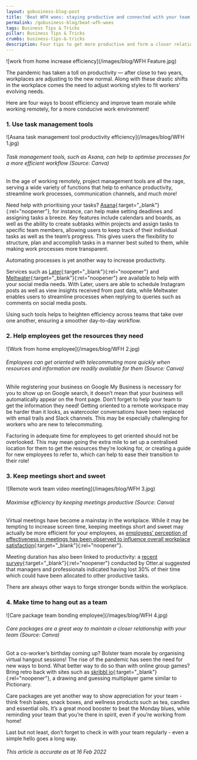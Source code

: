 ```yaml
---
layout: gobusiness-blog-post
title: 'Beat WFH woes: staying productive and connected with your team'
permalink: /gobusiness-blog/beat-wfh-woes
tags: Business Tips & Tricks
pillar: Business Tips & Tricks
crumbs: business-tips-&-tricks
description: Four tips to get more productive and form a closer relationship with your team while working remotely
---
```


![work from home increase efficiency](/images/blog/WFH Feature.jpg)

The pandemic has taken a toll on productivity — after close to two years, workplaces are adjusting to the new normal. Along with these drastic shifts in the workplace comes the need to adjust working styles to fit workers’ evolving needs.

Here are four ways to boost efficiency and improve team morale while working remotely, for a more conducive work environment! 

### 1. Use task management tools 

![Asana task management tool productivity efficiency](/images/blog/WFH 1.jpg)
###### Task management tools, such as Asana, can help to optimise processes for a more efficient workflow (Source: Canva)

In the age of working remotely, project management tools are all the rage, serving a wide variety of functions that help to enhance productivity, streamline work processes, communication channels, and much more!  

Need help with prioritising your tasks? [Asana](https://asana.com/){:target="_blank"}{:rel="noopener"}, for instance, can help make setting deadlines and assigning tasks a breeze. Key features include calendars and boards, as well as the ability to create subtasks within projects and assign tasks to specific team members, allowing users to keep track of their individual tasks as well as the team’s progress. This gives users the flexibility to structure, plan and accomplish tasks in a manner best suited to them, while making work processes more transparent. 

Automating processes is yet another way to increase productivity. 

Services such as [Later](https://later.com/){:target="_blank"}{:rel="noopener"} and [Meltwater](https://www.meltwater.com/en){:target="_blank"}{:rel="noopener"} are available to help with your social media needs. With Later, users are able to schedule Instagram posts as well as view insights received from past data, while Meltwater enables users to streamline processes when replying to queries such as comments on social media posts. 

Using such tools helps to heighten efficiency across teams that take over one another, ensuring a smoother day-to-day workflow.

### 2. Help employees get the resources they need 

![Work from home employee](/images/blog/WFH 2.jpg)
###### Employees can get oriented with telecommuting more quickly when resources and information are readily available for them (Source: Canva)

While registering your business on Google My Business is necessary for you to show up on Google search, it doesn’t mean that your business will automatically appear on the front page. Don’t forget to help your team to get the information they need! Getting oriented to a remote workspace may be harder than it looks, as watercooler conversations have been replaced with email trails and Slack channels. This may be especially challenging for workers who are new to telecommuting. 

Factoring in adequate time for employees to get oriented should not be overlooked. This may mean going the extra mile to set up a centralised location for them to get the resources they’re looking for, or creating a guide for new employees to refer to, which can help to ease their transition to their role! 

### 3. Keep meetings short and sweet

![Remote work team video meeting](/images/blog/WFH 3.jpg)
###### Maximise efficiency by keeping meetings productive (Source: Canva)

Virtual meetings have become a mainstay in the workplace. While it may be tempting to increase screen time, keeping meetings short and sweet may actually be more efficient for your employees, as [employees’ perception of effectiveness in meetings has been observed to influence overall workplace satisfaction](https://hbr.org/2017/07/stop-the-meeting-madness?src=gobiz_blog){:target="_blank"}{:rel="noopener"}. 

Meeting duration has also been linked to productivity: a [recent survey](https://blog.otter.ai/meeting-statistics/?src=gobiz_blog){:target="_blank"}{:rel="noopener"} conducted by Otter.ai suggested that managers and professionals indicated having lost 30% of their time which could have been allocated to other productive tasks.  

There are always other ways to forge stronger bonds within the workplace.

### 4. Make time to hang out as a team

![Care package team bonding employee](/images/blog/WFH 4.jpg)
###### Care packages are a great way to maintain a closer relationship with your team (Source: Canva)

Got a co-worker’s birthday coming up? Bolster team morale by organising virtual hangout sessions! The rise of the pandemic has seen the need for new ways to bond. What better way to do so than with online group games? Bring retro back with sites such as [skribbl io](https://skribbl.io/?src=gobiz_blog){:target="_blank"}{:rel="noopener"}, a drawing and guessing multiplayer game similar to Pictionary. 

Care packages are yet another way to show appreciation for your team - think fresh bakes, snack boxes, and wellness products such as tea, candles and essential oils. It’s a great mood booster to beat the Monday blues, while reminding your team that you’re there in spirit, even if you’re working from home! 

Last but not least, don’t forget to check in with your team regularly - even a simple hello goes a long way. 

###### This article is accurate as at 16 Feb 2022